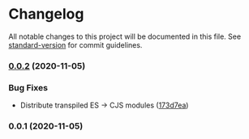 # Changelog

All notable changes to this project will be documented in this file. See [standard-version](https://github.com/conventional-changelog/standard-version) for commit guidelines.

### [0.0.2](https://github.com/mirailabs/fiona/compare/v0.0.1...v0.0.2) (2020-11-05)

### Bug Fixes

- Distribute transpiled ES -> CJS modules ([173d7ea](https://github.com/mirailabs/fiona/commit/173d7ea))

### 0.0.1 (2020-11-05)
